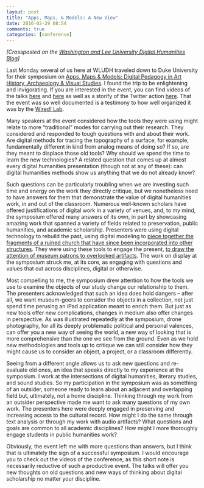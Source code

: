 ```yaml
---
layout: post
title: "Apps, Maps, & Models: A New View"
date: 2016-02-29 08:54
comments: true
categories: [conference]
---
```


*[Crossposted on the [Washington and Lee University Digital Humanities Blog](http://digitalhumanities.wlu.edu/blog/2016/02/29/1937/)]*

Last Monday several of us here at WLUDH traveled down to Duke University for their symposium on [Apps, Maps & Models: Digital Pedagogy in Art History, Archaeology & Visual Studies](http://sites.duke.edu/digsymposium/). I found the trip to be enlightening and invigorating. If you are interested in the event, you can find videos of the talks [here](http://nasher.capture.duke.edu/Panopto/Pages/Viewer.aspx?id=e6b77d46-cad9-442e-981c-473389e8ee15) and [here](http://nasher.capture.duke.edu/Panopto/Pages/Viewer.aspx?id=057a7ebb-7406-4d08-94d9-d4cab1e7c753) as well as a storify of the Twitter action [here](https://storify.com/dukewired/dah2016). That the event was so well documented is a testimony to how well organized it was by the [Wired! Lab](http://www.dukewired.org/why-wired/).

Many speakers at the event considered how the tools they were using might relate to more “traditional” modes for carrying out their research. They considered and responded to tough questions with and about their work. Are digital methods for tracing the topography of a surface, for example, fundamentally different in kind from analog means of doing so? If so, are they meant to displace those old tools? Why should we spend the time to learn the new technologies? A related question that comes up at almost every digital humanities presentation (though not at any of these): can digital humanities methods show us anything that we do not already know?

Such questions can be particularly troubling when we are investing such time and energy on the work they directly critique, but we nonetheless need to have answers for them that demonstrate the value of digital humanities work, in and out of the classroom. Numerous well-known scholars have offered justifications of digital work in a variety of venues, and, to my mind, the symposium offered many answers of its own, in part by showcasing amazing work that spanned a variety of fields related to preservation, public humanities, and academic scholarship. Presenters were using digital technology to rebuild the past, using digital modeling to [piece together the fragments of a ruined church that have since been incorporated into other structures](https://www.apollo-magazine.com/virtual-florence-a-church-goes-digital/). They were using these tools to engage the present, [to draw the attention of museum patrons to overlooked artifacts](https://aahvs.duke.edu/articles/medieval-color-comes-light). The work on display at the symposium struck me, at its core, as engaging with questions and values that cut across disciplines, digital or otherwise.

Most compelling to me, the symposium drew attention to how the tools we use to examine the objects of our study change our relationship to them. The presenters acknowledged that such an idea does hold dangers – after all, we want museum-goers to consider the objects in a collection, not just spend time perusing an iPad application meant to enrich them. But just as new tools offer new complications, changes in medium also offer changes in perspective. As was illustrated repeatedly at the symposium, drone photography, for all its deeply problematic political and personal valences, can offer you a new way of seeing the world, a new way of looking that is more comprehensive than the one we see from the ground. Even as we hold new methodologies and tools up to critique we can still consider how they might cause us to consider an object, a project, or a classroom differently.

Seeing from a different angle allows us to ask new questions and re-evaluate old ones, an idea that speaks directly to my experience at the symposium. I work at the intersections of digital humanities, literary studies, and sound studies. So my participation in the symposium was as something of an outsider, someone ready to learn about an adjacent and overlapping field but, ultimately, not a home discipline. Thinking through my work from an outsider perspective made me want to ask many questions of my own work. The presenters here were deeply engaged in preserving and increasing access to the cultural record. How might I do the same through text analysis or through my work with audio artifacts? What questions and goals are common to all academic disciplines? How might I more thoroughly engage students in public humanities work?

Obviously, the event left me with more questions than answers, but I think that is ultimately the sign of a successful symposium. I would encourage you to check out the videos of the conference, as this short note is necessarily reductive of such a productive event. The talks will offer you new thoughts on old questions and new ways of thinking about digital scholarship no matter your discipline.
